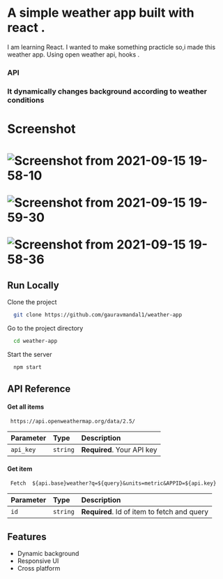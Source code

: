 
# A simple weather app built with react .

 I am learning React. I wanted to make something practicle so,i made this weather app. Using open weather api, hooks .
  

 <h3>API<h3>
  
   
   
 It dynamically changes background according to weather conditions 
   
 
 
 <h1>Screenshot<h1>
  
![Screenshot from 2021-09-15 19-58-10](https://user-images.githubusercontent.com/64638825/133453440-c25e2ee6-f673-42b3-8cb8-810c1b78fe83.png)
  
![Screenshot from 2021-09-15 19-59-30](https://user-images.githubusercontent.com/64638825/133453415-c7c88a61-9a5f-4051-a03a-1e19b374da18.png)
  
![Screenshot from 2021-09-15 19-58-36](https://user-images.githubusercontent.com/64638825/133453431-12a669d6-c4fb-41bb-895e-5ecc777a47b6.png)
  


   
  
 
 
  

## Run Locally

Clone the project

```bash
  git clone https://github.com/gauravmandal1/weather-app
```

Go to the project directory

```bash
  cd weather-app
```

Start the server

```bash
  npm start
```

  
## API Reference

#### Get all items

```http
 https://api.openweathermap.org/data/2.5/
```

| Parameter | Type     | Description                |
| :-------- | :------- | :------------------------- |
| `api_key` | `string` | **Required**. Your API key |

#### Get item

```
 Fetch  ${api.base}weather?q=${query}&units=metric&APPID=${api.key}
```

| Parameter | Type     | Description                       |
| :-------- | :------- | :-------------------------------- |
| `id`      | `string` | **Required**. Id of item to fetch and query |

#### 

  
  
## Features


- Dynamic background
- Responsive UI 
- Cross platform

  
